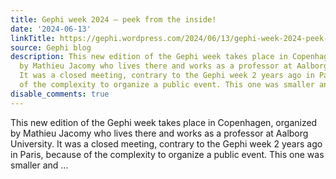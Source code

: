 ```yaml
---
title: Gephi week 2024 – peek from the inside!
date: '2024-06-13'
linkTitle: https://gephi.wordpress.com/2024/06/13/gephi-week-2024-peek-from-the-inside/
source: Gephi blog
description: This new edition of the Gephi week takes place in Copenhagen, organized
  by Mathieu Jacomy who lives there and works as a professor at Aalborg University.
  It was a closed meeting, contrary to the Gephi week 2 years ago in Paris, because
  of the complexity to organize a public event. This one was smaller and ...
disable_comments: true
---
```

This new edition of the Gephi week takes place in Copenhagen, organized by Mathieu Jacomy who lives there and works as a professor at Aalborg University. It was a closed meeting, contrary to the Gephi week 2 years ago in Paris, because of the complexity to organize a public event. This one was smaller and ...